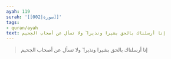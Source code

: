 ```yaml
---
ayah: 119
surah: '[[002|سورة]]'
tags:
- quran/ayah
text: إنا أرسلناك بالحق بشيرا ونذيرا ۖ ولا تسأل عن أصحاب الجحيم
---
```

> إنا أرسلناك بالحق بشيرا ونذيرا ۖ ولا تسأل عن أصحاب الجحيم
